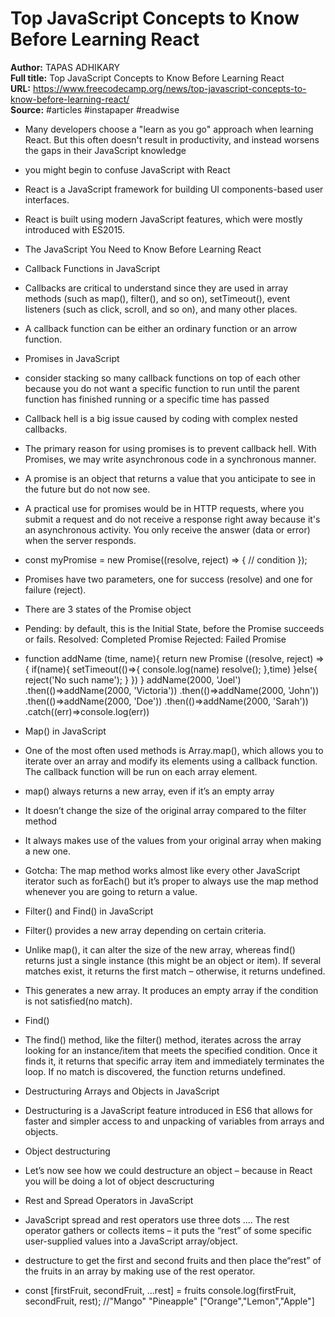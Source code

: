 # Top JavaScript Concepts to Know Before Learning React

**Author:** TAPAS ADHIKARY  
**Full title:** Top JavaScript Concepts to Know Before Learning React  
**URL:** https://www.freecodecamp.org/news/top-javascript-concepts-to-know-before-learning-react/  
**Source:** #articles #instapaper #readwise

- Many developers choose a "learn as you go" approach when learning React. But this often doesn't result in productivity, and instead worsens the gaps in their JavaScript knowledge 
   
- you might begin to confuse JavaScript with React 
   
- React is a JavaScript framework for building UI components-based user interfaces. 
   
- React is built using modern JavaScript features, which were mostly introduced with ES2015. 
   
- The JavaScript You Need to Know Before Learning React 
   
- Callback Functions in JavaScript 
   
- Callbacks are critical to understand since they are used in array methods (such as map(), filter(), and so on), setTimeout(), event listeners (such as click, scroll, and so on), and many other places. 
   
- A callback function can be either an ordinary function or an arrow function. 
   
- Promises in JavaScript 
   
- consider stacking so many callback functions on top of each other because you do not want a specific function to run until the parent function has finished running or a specific time has passed 
   
- Callback hell is a big issue caused by coding with complex nested callbacks. 
   
- The primary reason for using promises is to prevent callback hell. With Promises, we may write asynchronous code in a synchronous manner. 
   
- A promise is an object that returns a value that you anticipate to see in the future but do not now see. 
   
- A practical use for promises would be in HTTP requests, where you submit a request and do not receive a response right away because it's an asynchronous activity. You only receive the answer (data or error) when the server responds. 
   
- const myPromise = new Promise((resolve, reject) => { 
  // condition
  }); 
   
- Promises have two parameters, one for success (resolve) and one for failure (reject). 
   
- There are 3 states of the Promise object 
   
- Pending: by default, this is the Initial State, before the Promise succeeds or fails.
  Resolved: Completed Promise
  Rejected: Failed Promise 
   
- function addName (time, name){
  return new Promise ((resolve, reject) => {
  if(name){
  setTimeout(()=>{
  console.log(name)
  resolve();
  },time)
  }else{
  reject('No such name');
  }
  })
  }
  addName(2000, 'Joel')
  .then(()=>addName(2000, 'Victoria'))
  .then(()=>addName(2000, 'John'))
  .then(()=>addName(2000, 'Doe'))
  .then(()=>addName(2000, 'Sarah'))
  .catch((err)=>console.log(err)) 
   
- Map() in JavaScript 
   
- One of the most often used methods is Array.map(), which allows you to iterate over an array and modify its elements using a callback function. The callback function will be run on each array element. 
   
- map() always returns a new array, even if it’s an empty array 
   
- It doesn’t change the size of the original array compared to the filter method 
   
- It always makes use of the values from your original array when making a new one. 
   
- Gotcha: The map method works almost like every other JavaScript iterator such as forEach() but it’s proper to always use the map method whenever you are going to return a value. 
   
- Filter() and Find() in JavaScript 
   
- Filter() provides a new array depending on certain criteria. 
   
- Unlike map(), it can alter the size of the new array, whereas find() returns just a single instance (this might be an object or item). If several matches exist, it returns the first match – otherwise, it returns undefined. 
   
- This generates a new array. It produces an empty array if the condition is not satisfied(no match). 
   
- Find() 
   
- The find() method, like the filter() method, iterates across the array looking for an instance/item that meets the specified condition. Once it finds it, it returns that specific array item and immediately terminates the loop. If no match is discovered, the function returns undefined. 
   
- Destructuring Arrays and Objects in JavaScript 
   
- Destructuring is a JavaScript feature introduced in ES6 that allows for faster and simpler access to and unpacking of variables from arrays and objects. 
   
- Object destructuring 
   
- Let’s now see how we could destructure an object – because in React you will be doing a lot of object descructuring 
   
- Rest and Spread Operators in JavaScript 
   
- JavaScript spread and rest operators use three dots .... The rest operator gathers or collects items – it puts the “rest” of some specific user-supplied values into a JavaScript array/object. 
   
- destructure to get the first and second fruits and then place the“rest” of the fruits in an array by making use of the rest operator. 
   
- const [firstFruit, secondFruit, ...rest] = fruits
  console.log(firstFruit, secondFruit, rest); //"Mango" "Pineapple" ["Orange","Lemon","Apple"] 
   
